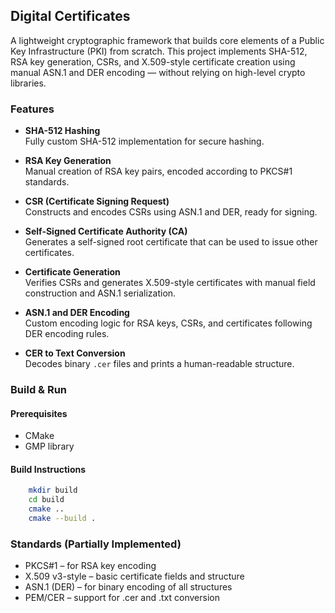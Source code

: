 ## Digital Certificates

A lightweight cryptographic framework that builds core elements of a Public Key Infrastructure (PKI) from scratch. This project implements SHA-512, RSA key generation, CSRs, and X.509-style certificate creation using manual ASN.1 and DER encoding — without relying on high-level crypto libraries.


### Features

- **SHA-512 Hashing**  
  Fully custom SHA-512 implementation for secure hashing.

- **RSA Key Generation**  
  Manual creation of RSA key pairs, encoded according to PKCS#1 standards.

- **CSR (Certificate Signing Request)**  
  Constructs and encodes CSRs using ASN.1 and DER, ready for signing.

- **Self-Signed Certificate Authority (CA)**  
  Generates a self-signed root certificate that can be used to issue other certificates.

- **Certificate Generation**  
  Verifies CSRs and generates X.509-style certificates with manual field construction and ASN.1 serialization.

- **ASN.1 and DER Encoding**  
  Custom encoding logic for RSA keys, CSRs, and certificates following DER encoding rules.

- **CER to Text Conversion**  
  Decodes binary `.cer` files and prints a human-readable structure.


### Build & Run

#### Prerequisites
- CMake
- GMP library

#### Build Instructions

```bash
    mkdir build
    cd build
    cmake ..
    cmake --build .
```


### Standards (Partially Implemented)
- PKCS#1 – for RSA key encoding
- X.509 v3-style – basic certificate fields and structure
- ASN.1 (DER) – for binary encoding of all structures
- PEM/CER – support for .cer and .txt conversion

